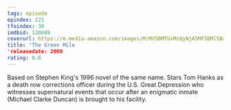 ```yaml
---
tags: episode
epindex: 221
tfoindex: 30
imdbid: 120689
coverurl: https://m.media-amazon.com/images/M/MV5BMTUxMzQyNjA5MF5BMl5BanBnXkFtZTYwOTU2NTY3._V1_SY300_CR0,0,202,300_.jpg
title: "The Green Mile
"releasedate: 2000
rating: 8.6
---
```


Based on Stephen King's 1996 novel of the same name. Stars Tom Hanks as a death row corrections officer during the U.S. Great Depression who witnesses supernatural events that occur after an enigmatic inmate (Michael Clarke Duncan) is brought to his facility.